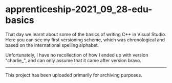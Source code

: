 # apprenticeship-2021_09_28-edu-basics

That day we learnt about some of the basics of writing C++ in Visual Studio. Here you can see my first versioning scheme, which was chronological and based on the international spelling alphabet.

Unfortunately, I have no recollection of how I ended up with version "charlie_", and can only assume that it came after version bravo.

---

This project has been uploaded primarily for archiving purposes.
